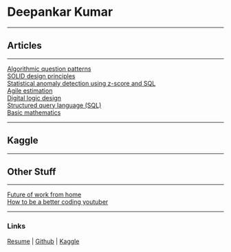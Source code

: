 [//]: <> (This mardown is the content of https://deepankarkr.blogspot.com/)

Deepankar Kumar
===============

* * *

Articles
--------

* * *

[Algorithmic question patterns](https://docs.google.com/document/d/13YLaOuusgqd1FmCo90AFyPB0VHMh-jnZb3T34l-HSb8/preview)  
[SOLID design principles](https://docs.google.com/document/d/1fMktsunrYx18MjrQy-hMZFa74wAKA8NNi5OSYqlf0IM/preview)  
[Statistical anomaly detection using z-score and SQL](https://docs.google.com/document/d/1xQN3z0BRzSX507jl7w8pWXP9wBd4U3DZct7i3aIKwqI/preview)  
[Agile estimation](https://docs.google.com/presentation/d/1uUMShOTto9yr_nyUeV4CE9UWTKl13S4XRW1OABNK7CQ/preview)  
[Digital logic design](https://docs.google.com/presentation/d/1ZwwsS0DU9LRUseheIH65P_1v30Im5GxRkls6h00lgEA/preview)  
[Structured query language (SQL)](https://docs.google.com/presentation/d/1ga5s0U7sqeeNsZQGy486kSi6VoL3V26u3OTmw2JFQbE/preview)  
[Basic mathematics](https://docs.google.com/presentation/d/1IUlWmFfu8mZ2Zb69IuBtabWZE8CuJpyIhuprGJJcAy8/preview)

* * *

Kaggle
--------

* * *

Other Stuff
--------

* * *

[Future of work from home](https://docs.google.com/document/d/1JXmOCrmh8tJ1hFLLj7PXthNAe7fBHwb7pVXD3jJaXck/preview)  
[How to be a better coding youtuber](https://docs.google.com/presentation/d/1Ix9CWNjum-qD0DMN5CZNrW4e3BlVEPSvwpIoltVz_1o/preview)  

* * *

### Links

[Resume](https://drive.google.com/file/d/1DcfNb9VpdoDFMUKdYA6K87BINU6P5hr7/preview) | [Github](#) | [Kaggle](https://www.kaggle.com/deepankark)
